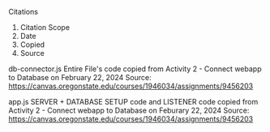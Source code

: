 
Citations

1. Citation Scope
2. Date
3. Copied
4. Source

db-connector.js
Entire File's code copied from Activity 2 - Connect webapp to Database on February 22, 2024
Source: https://canvas.oregonstate.edu/courses/1946034/assignments/9456203

app.js
SERVER + DATABASE SETUP code and LISTENER code copied from Activity 2 - Connect webapp to Database on Feburary 22, 2024
Source: https://canvas.oregonstate.edu/courses/1946034/assignments/9456203

